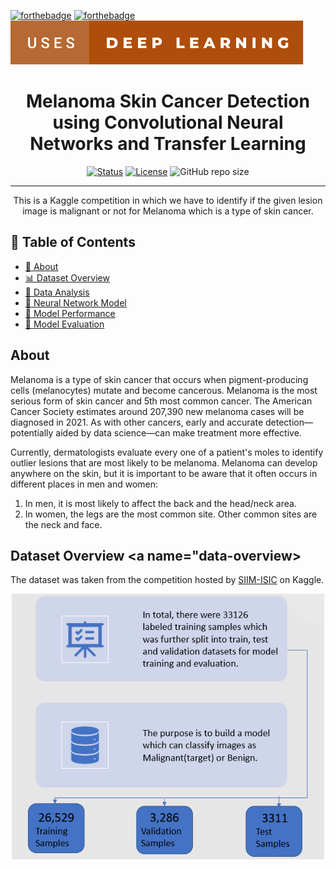 [![forthebadge](https://forthebadge.com/images/badges/powered-by-coffee.svg)]()
[![forthebadge](https://forthebadge.com/images/badges/made-with-python.svg)]()
[![forthebadge](images/badges/uses-deep-learning.svg)]()

<h1 align="center">Melanoma Skin Cancer Detection using Convolutional Neural Networks and Transfer Learning</h1>

<div align="center">

  [![Status](https://img.shields.io/badge/status-active-success.svg)]()
  [![License](https://img.shields.io/badge/license-MIT-blue.svg)]()
  ![GitHub repo size](https://img.shields.io/github/repo-size/vipul-shinde/melanoma-skin-cancer-classification)

</div>

---

<p align="center"> This is a Kaggle competition in which we have to identify if the given lesion image is malignant or not for Melanoma which is a type of skin cancer.
    <br>
</p>

## 📝 Table of Contents

- [🧐 About](#about)
- [📊 Dataset Overview](#data-overview)
- [📌 Data Analysis](#data-analysis)
- [🧠 Neural Network Model](#neural-network-model)
- [🎯 Model Performance](#model-performance)
- [🏅 Model Evaluation](#model-evaluation)

## About <a name = "about"></a>

Melanoma is a type of skin cancer that occurs when pigment-producing cells (melanocytes) mutate and become cancerous. Melanoma is the most serious form of skin cancer and 5th most common cancer. The American Cancer Society estimates around 207,390 new melanoma cases will be diagnosed in 2021. As with other cancers, early and accurate detection—potentially aided by data science—can make treatment more effective.

Currently, dermatologists evaluate every one of a patient's moles to identify outlier lesions that are most likely to be melanoma.
Melanoma can develop anywhere on the skin, but it is important to be aware that it often occurs in different places in men and women:

1) In men, it is most likely to affect the back and the head/neck area.
2) In women, the legs are the most common site. Other common sites are the neck and face.

## Dataset Overview <a name="data-overview></a>

The dataset was taken from the competition hosted by <a href = "https://www.kaggle.com/c/siim-isic-melanoma-classification/data">SIIM-ISIC</a> on Kaggle.

<p align="center">
    <img src="images\data-overview.png" alt="data-overview" width="500px">
</p>
